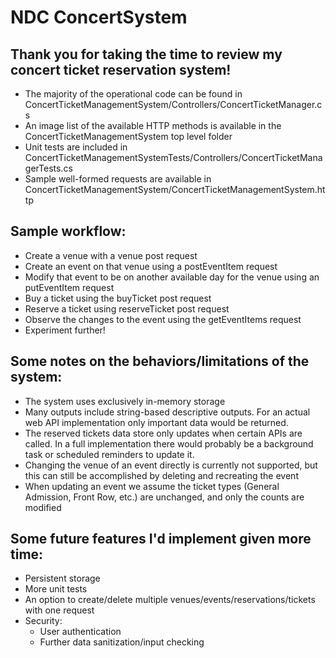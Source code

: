 # NDC ConcertSystem

## Thank you for taking the time to review my concert ticket reservation system! 
- The majority of the operational code can be found in ConcertTicketManagementSystem/Controllers/ConcertTicketManager.cs
- An image list of the available HTTP methods is available in the ConcertTicketManagementSystem top level folder
- Unit tests are included in ConcertTicketManagementSystemTests/Controllers/ConcertTicketManagerTests.cs
- Sample well-formed requests are available in ConcertTicketManagementSystem/ConcertTicketManagementSystem.http

## Sample workflow:
- Create a venue with a venue post request
- Create an event on that venue using a postEventItem request
- Modify that event to be on another available day for the venue using an putEventItem request
- Buy a ticket using the buyTicket post request
- Reserve a ticket using reserveTicket post request
- Observe the changes to the event using the getEventItems request
- Experiment further! 

## Some notes on the behaviors/limitations of the system:
- The system uses exclusively in-memory storage
- Many outputs include string-based descriptive outputs. For an actual web API implementation only important data would be returned.
- The reserved tickets data store only updates when certain APIs are called. In a full implementation there would probably be a background task or scheduled reminders to update it.
- Changing the venue of an event directly is currently not supported, but this can still be accomplished by deleting and recreating the event
- When updating an event we assume the ticket types (General Admission, Front Row, etc.) are unchanged, and only the counts are modified

## Some future features I'd implement given more time:
- Persistent storage
- More unit tests
- An option to create/delete multiple venues/events/reservations/tickets with one request
- Security:
  -  User authentication
  -  Further data sanitization/input checking
